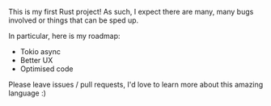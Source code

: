 This is my first Rust project! As such, I expect there are many, many bugs involved or things that can be sped up.

In particular, here is my roadmap:
* Tokio async
* Better UX
* Optimised code

Please leave issues / pull requests, I'd love to learn more about this amazing language :) 